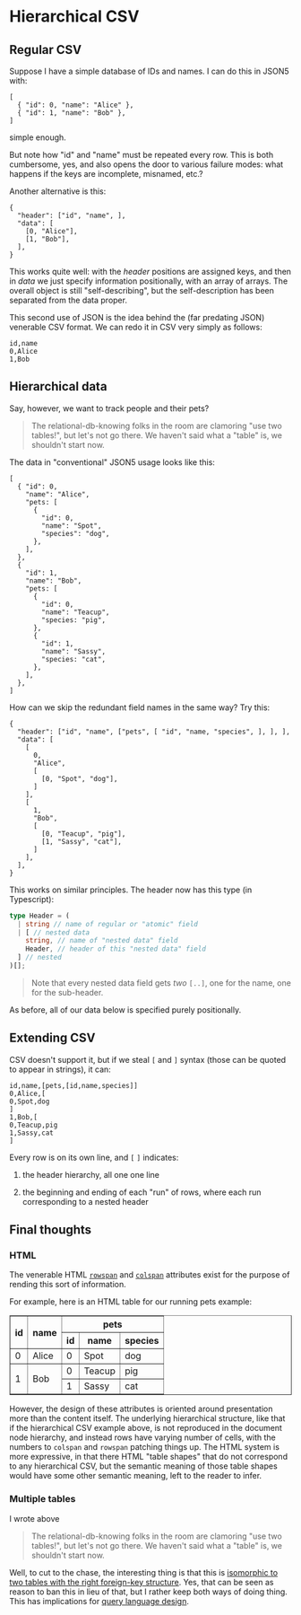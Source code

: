 # Hierarchical CSV

## Regular CSV

Suppose I have a simple database of IDs and names.
I can do this in JSON5 with:
```json5
[
  { "id": 0, "name": "Alice" },
  { "id": 1, "name": "Bob" },
]
```
simple enough.

But note how "id" and "name" must be repeated every row.
This is both cumbersome, yes, and also opens the door to various failure modes:
what happens if the keys are incomplete, misnamed, etc.?

Another alternative is this:
```json5
{
  "header": ["id", "name", ],
  "data": [
    [0, "Alice"],
    [1, "Bob"],
  ],
}
```
This works quite well:
with the *header* positions are assigned keys, and then in *data* we just specify information positionally, with an array of arrays.
The overall object is still "self-describing", but the self-description has been separated from the data proper.

This second use of JSON is the idea behind the (far predating JSON) venerable CSV format.
We can redo it in CSV very simply as follows:

```csv
id,name
0,Alice
1,Bob
```

## Hierarchical data

Say, however, we want to track people and their pets?

> The relational-db-knowing folks in the room are clamoring "use two tables!", but let's not go there.
> We haven't said what a "table" is, we shouldn't start now.

The data in "conventional" JSON5 usage looks like this:
```json5
[
  { "id": 0,
    "name": "Alice",
    "pets: [
      {
        "id": 0,
        "name": "Spot",
        "species": "dog",
      },
    ],
  },
  {
    "id": 1,
    "name": "Bob",
    "pets: [
      {
        "id": 0,
        "name": "Teacup",
        "species: "pig",
      },
      {
        "id": 1,
        "name": "Sassy",
        "species: "cat",
      },
    ],
  },
]
```

How can we skip the redundant field names in the same way?
Try this:

```json5
{
  "header": ["id", "name", ["pets", [ "id", "name, "species", ], ], ],
  "data": [
    [
      0,
      "Alice",
      [
        [0, "Spot", "dog"],
      ]
    ],
    [
      1,
      "Bob",
      [
        [0, "Teacup", "pig"],
        [1, "Sassy", "cat"],
      ]
    ],
  ],
}
```

This works on similar principles.
The header now has this type (in Typescript):
```typescript
type Header = (
  | string // name of regular or "atomic" field
  | [ // nested data
    string, // name of "nested data" field
    Header, // header of this "nested data" field
  ] // nested
)[];
```

> Note that every nested data field gets *two* `[..]`, one for the name, one for the sub-header.

As before, all of our data below is specified purely positionally.

## Extending CSV

CSV doesn't support it, but if we steal `[` and `]` syntax (those can be quoted to appear in strings), it can:

```hscv
id,name,[pets,[id,name,species]]
0,Alice,[
0,Spot,dog
]
1,Bob,[
0,Teacup,pig
1,Sassy,cat
]
```

Every row is on its own line, and `[` `]` indicates:

1. the header hierarchy, all one one line

2. the beginning and ending of each "run" of rows, where each run corresponding to a nested header

## Final thoughts

### HTML

The venerable HTML
[`rowspan`](https://developer.mozilla.org/en-US/docs/Web/HTML/Element/td#rowspan)
and
[`colspan`](https://developer.mozilla.org/en-US/docs/Web/HTML/Element/th#colspan)
attributes exist for the purpose of rending this sort of information.

For example, here is an HTML table for our running pets example:

<table border="1">
  <tr>
    <th rowspan="2">id</th>
    <th rowspan="2">name</th>
    <th colspan="3">pets</th>
  </tr>
  <tr>
    <th>id</th>
    <th>name</th>
    <th>species</th>
  </tr>
  <tr>
    <td rowspan="1">0</td>
    <td rowspan="1">Alice</td>
    <td>0</td>
    <td>Spot</td>
    <td>dog</td>
  </tr>
  <tr>
    <td rowspan="2">1</td>
    <td rowspan="2">Bob</td>
    <td>0</td>
    <td>Teacup</td>
    <td>pig</td>
  </tr>
  <tr>
    <td>1</td>
    <td>Sassy</td>
    <td>cat</td>
  </tr>
</table>

However, the design of these attributes is oriented around presentation more than the content itself.
The underlying hierarchical structure, like that if the hierarchical CSV example above, is not reproduced in the document node hierarchy, and instead rows have varying number of cells, with the numbers to `colspan` and `rowspan` patching things up.
The HTML system is more expressive, in that there HTML "table shapes" that do not correspond to any hierarchical CSV, but the semantic meaning of those table shapes would have some other semantic meaning, left to the reader to infer.

### Multiple tables

I wrote above

> The relational-db-knowing folks in the room are clamoring "use two tables!", but let's not go there.
> We haven't said what a "table" is, we shouldn't start now.

Well, to cut to the chase, the interesting thing is that this is [isomorphic to two tables with the right foreign-key structure](./flattening-a-schema.md#nested-containers).
Yes, that can be seen as reason to ban this in lieu of that, but I rather keep both ways of doing thing.
This has implications for [query language design](./query-language.md).
